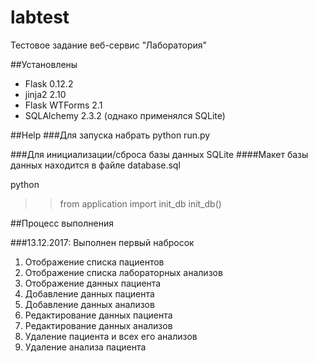 # labtest
Тестовое задание веб-сервис "Лаборатория"

##Установлены
* Flask 0.12.2
* jinja2 2.10
* Flask WTForms 2.1
* SQLAlchemy 2.3.2 (однако применялся SQLite)

##Help
###Для запуска набрать 
python run.py

###Для инициализации/сброса базы данных SQLite
####Макет базы данных находится в файле database.sql

python
>>from application import init_db
>>init_db()

##Процесс выполнения

###13.12.2017: Выполнен первый набросок
1. Отображение списка пациентов
1. Отображение списка лабораторных анализов
1. Отображение данных пациента
1. Добавление данных пациента
1. Добавление данных анализов
1. Редактирование данных пациента
1. Редактирование данных анализов
1. Удаление пациента и всех его анализов
1. Удаление анализа пациента


